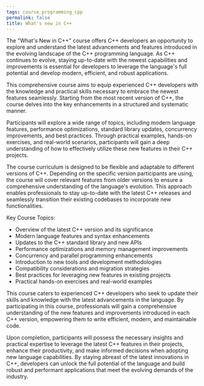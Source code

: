 ```yaml
---
tags: course_programming_cpp
permalink: false
title: What's new in C++
---
```


The "What's New in C++" course offers C++ developers an opportunity to explore and understand the latest advancements and features introduced in the evolving landscape of the C++ programming language. As C++ continues to evolve, staying up-to-date with the newest capabilities and improvements is essential for developers to leverage the language's full potential and develop modern, efficient, and robust applications.

This comprehensive course aims to equip experienced C++ developers with the knowledge and practical skills necessary to embrace the newest features seamlessly. Starting from the most recent version of C++, the course delves into the key enhancements in a structured and systematic manner.

Participants will explore a wide range of topics, including modern language features, performance optimizations, standard library updates, concurrency improvements, and best practices. Through practical examples, hands-on exercises, and real-world scenarios, participants will gain a deep understanding of how to effectively utilize these new features in their C++ projects.

The course curriculum is designed to be flexible and adaptable to different versions of C++. Depending on the specific version participants are using, the course will cover relevant features from older versions to ensure a comprehensive understanding of the language's evolution. This approach enables professionals to stay up-to-date with the latest C++ releases and seamlessly transition their existing codebases to incorporate new functionalities.

Key Course Topics:
- Overview of the latest C++ version and its significance
- Modern language features and syntax enhancements
- Updates to the C++ standard library and new APIs
- Performance optimizations and memory management improvements
- Concurrency and parallel programming enhancements
- Introduction to new tools and development methodologies
- Compatibility considerations and migration strategies
- Best practices for leveraging new features in existing projects
- Practical hands-on exercises and real-world examples

This course caters to experienced C++ developers who seek to update their skills and knowledge with the latest advancements in the language. By participating in this course, professionals will gain a comprehensive understanding of the new features and improvements introduced in each C++ version, empowering them to write efficient, modern, and maintainable code.

Upon completion, participants will possess the necessary insights and practical expertise to leverage the latest C++ features in their projects, enhance their productivity, and make informed decisions when adopting new language capabilities. By staying abreast of the latest innovations in C++, developers can unlock the full potential of the language and build robust and performant applications that meet the evolving demands of the industry.